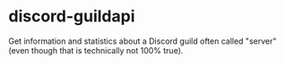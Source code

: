 # discord-guildapi
Get information and statistics about a Discord guild often called "server" (even though that is technically not 100% true).
